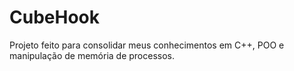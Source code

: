 # CubeHook

Projeto feito para consolidar meus conhecimentos em C++, POO e manipulação de memória de processos.

